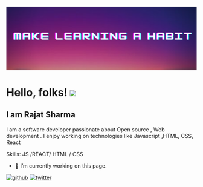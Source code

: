 ![Header](https://github.com/rajat4984/rajat4984/blob/main/Make%20learning%20a%20habit.png)


# Hello, folks! <img src="https://raw.githubusercontent.com/MartinHeinz/MartinHeinz/master/wave.gif" width="30px">

## I am Rajat Sharma
I am a software developer passionate about Open source , Web development . I enjoy working on technologies like Javascript ,HTML, CSS, React

Skills:   JS /REACT/ HTML / CSS

- 🔭 I’m currently working on this page. 


[<img src='https://cdn.jsdelivr.net/npm/simple-icons@3.0.1/icons/github.svg' alt='github' height='40'>](https://github.com/rajat4984)  [<img src='https://cdn.jsdelivr.net/npm/simple-icons@3.0.1/icons/twitter.svg' alt='twitter' height='40'>](https://twitter.com/rajat4984)  


